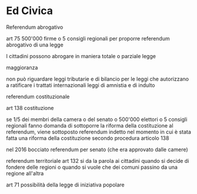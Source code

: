 # Ed Civica

Referendum abrogativo

art 75
500'000 firme o 5 consigli regionali per proporre referendum abrogativo di una legge

I cittadini possono abrogare in maniera totale o parziale legge

maggioranza

non può riguardare leggi tributarie e di bilancio
per le leggi che autorizzano a ratificare i trattati internazionali
leggi di amnistia e di indulto


referendum costituzionale

art 138 costituzione


se 1/5 dei membri della camera  o del senato o 500'000 elettori o 5 consigli regionali fanno domanda di sottoporre la riforma della costituzione al referendum, viene sottoposto 
referendum indetto nel momento in cui è stata fatta una riforma della costituzione secondo procedura articolo 138

nel 2016 bocciato referendum per senato (che era approvato dalle camere)


referendum territoriale art 132
si da la parola ai cittadini quando si decide di fondere delle regioni o quando si vuole che dei comuni passino da una regione all'altra


art 71 possibilità della legge di iniziativa popolare
<!--stackedit_data:
eyJoaXN0b3J5IjpbLTEwMTU5MTkwMTNdfQ==
-->